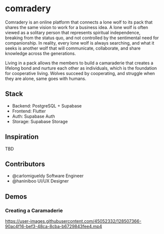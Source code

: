 # comradery

Comradery is an online platform that connects a lone wolf to its pack that shares the same vision to work for a business idea. A lone wolf is often viewed as a solitary person that represents spiritual independence, breaking from the status quo, and not controlled by the sentimental need for companionship.  In reality, every lone wolf is always searching, and what it seeks is another wolf that will communicate, collaborate, and share knowledge across the generations. 

Living in a pack allows the members to build a camaraderie that creates a lifelong bond and nurture each other as individuals, which is the foundation for cooperative living. Wolves succeed by cooperating, and struggle when they are alone, same goes with humans.

## Stack

- Backend: PostgreSQL + Supabase
- Frontend: Flutter
- Auth: Supabase Auth
- Storage: Supabase Storage

## Inspiration

TBD

## Contributors

- @carlomigueldy Software Engineer
- @haniniboo UI/UX Designer

## Demos

### Creating a Caramaderie

https://user-images.githubusercontent.com/45052332/128507366-90ac4f16-bef3-48ca-8cba-b6729843fee4.mp4

### 

